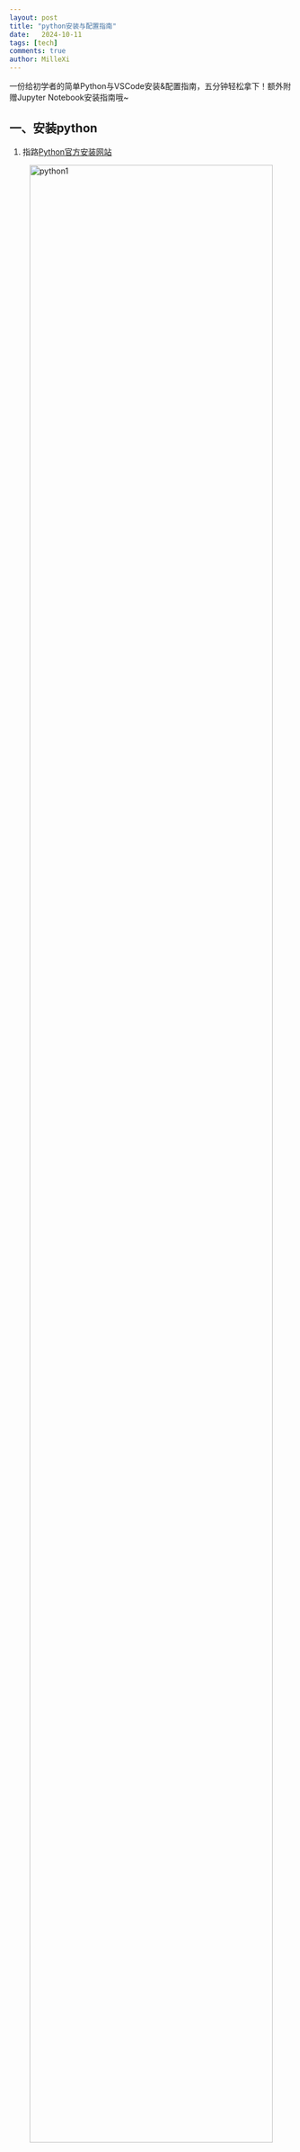 ```yaml
---
layout: post
title: "python安装与配置指南"
date:   2024-10-11
tags: [tech]
comments: true
author: MilleXi
---
```


一份给初学者的简单Python与VSCode安装&配置指南，五分钟轻松拿下！额外附赠Jupyter Notebook安装指南哦~

<!-- more -->

## 一、安装python

1. 指路[Python官方安装网站](https://www.python.org/downloads)

    <img src="https://millexi.github.io/images/16.png" alt="python1" style="display: block; margin: 0 auto;width: 95%; max-width: 800px; height: auto;">

2. 选择你想要的版本，点击下图中标出的download按钮进行下载

    <img src="https://millexi.github.io/images/17.png" alt="python2" style="display: block; margin: 0 auto;width: 95%; max-width: 800px; height: auto;">

    <font color=gray>这里笔者建议如无特殊需求不要下载最新版的python，可以选择次新版以避免一些比较抽象的版本兼容问题</font>

3. 下载完成后双击打开下载的文件，出现如下图画面

    <img src="https://millexi.github.io/images/18.png" alt="python3" style="display: block; margin: 0 auto;width: 95%; max-width: 800px; height: auto;">

    - 此处注意一定要**勾上**下面两个小勾 use和add……（上图红色框框处）

    - 接着点击**Install Now**

    - 等一会儿会提示下载完成，关闭页面，你已经装好python了，让我们来验证一下

4. 快捷键win+r，输入cmd，回车进入命令提示符，输入如下指令并回车

    ```bash
    python --version
    ```

    此时出现如下图，说明安装正确

    <img src="https://millexi.github.io/images/19.png" alt="python4" style="display: block; margin: 0 auto;width: 95%; max-width: 800px; height: auto;">

5. 接下来我们**给pip换源**，在刚刚的命令提示符页面中继续输入如下指令并回车

    ```bash
    python -m pip install --upgrade pip
    pip config set global.index-url https://mirrors.tuna.tsinghua.edu.cn/pypi/web/simple
    ```

    如下图
    <img src="https://millexi.github.io/images/20.png" alt="python5" style="display: block; margin: 0 auto;width: 95%; max-width: 800px; height: auto;">

6. 测试一下是否可以正常使用pip安装一些python常用库

    *Python库可以理解为一组“现成的工具”，这些工具帮助你更轻松地完成各种任务，而不用从头开始写代码。就像你要做一个大餐，库就是帮你省事的“食材包”或者“厨房工具”。如果你想在电脑上实现一些功能，比如做数学运算、画图、访问网站，Python库里已经有专门为这些任务准备好的代码。你只需要“调用”这些库中的工具，就像打开包装、用现成的食材做菜一样，快速实现你想要的结果*

    - 继续在刚才的页面中输入如下指令并回车

    ```bash
    pip install jupyter
    ```

    显示如下图说明刚才的步骤全都被正确操作了

    <img src="https://millexi.github.io/images/21.png" alt="python6" style="display: block; margin: 0 auto;width: 95%; max-width: 800px; height: auto;">

    显示出如下图即说明Jupyter安装完成

    <img src="https://millexi.github.io/images/22.png" alt="python7" style="display: block; margin: 0 auto;width: 95%; max-width: 800px; height: auto;">

至此python就装好了😎

## 二、安装vscode

###### 因为本人比较喜欢vscode，轻量便捷，有很多插件

*VS Code（全名为Visual Studio Code）是一个轻量、免费的代码编辑器。它可以帮助你写代码、调试代码、以及运行程序。简单来说，VS Code就是一个“写代码的工具”。VS Code和Python的关系是，VS Code可以作为你编写Python程序的编辑器。它为Python开发者提供了许多便利的功能，比如代码提示、自动补全、错误检查，以及一键运行Python程序。通过安装Python扩展，VS Code还可以帮助你调试Python代码、管理虚拟环境，甚至直接在编辑器里运行Python脚本。*

1. 指路[VSCode官方安装网站](https://code.visualstudio.com/Download)

    <img src="https://millexi.github.io/images/23.png" alt="vscode1" style="display: block; margin: 0 auto;width: 95%; max-width: 800px; height: auto;">

2. 选择对应自己操作系统的版本进行下载，下载后双击打开文件，出现如下图

    <img src="https://millexi.github.io/images/24.png" alt="vscode2" style="display: block; margin: 0 auto;width: 95%; max-width: 800px; height: auto;">

    - 勾选我同意

    - 点击下一步，出现如下图

    <img src="https://millexi.github.io/images/25.png" alt="vscode3" style="display: block; margin: 0 auto;width: 95%; max-width: 800px; height: auto;">

    - 大胆勾选上上图所有勾勾，点击下一步

    - 再点击安装
    
    - 最后点完成
    
    - 让我们接下来测试一下你的安装成果

3. 桌面新建一个文件夹test，右键，点击显示更多选项，点击通过Code打开，进入vscode，如下图

    <img src="https://millexi.github.io/images/26.png" alt="vscode4" style="display: block; margin: 0 auto;width: 95%; max-width: 800px; height: auto;">

4. 点击右边导航栏中如上图中红色框内的按钮，出现如下图
    
    <img src="https://millexi.github.io/images/27.png" alt="vscode5" style="display: block; margin: 0 auto;width: 95%; max-width: 800px; height: auto;">

5. 在上图中用红框圈出的搜索栏内输入python并回车，出现下图，点击红框中的选项

    <img src="https://millexi.github.io/images/28.png" alt="vscode6" style="display: block; margin: 0 auto;width: 95%; max-width: 800px; height: auto;">

6. 点击下图中红框圈出的install按钮

    <img src="https://millexi.github.io/images/29.png" alt="vscode7" style="display: block; margin: 0 auto;width: 95%; max-width: 800px; height: auto;">

至此你的VSCode+Python基础已经配置好了😊

## 三、安装jupyter notebook插件（可选）

1. 与刚才一样在VSCode中搜索jupyter，出现下图，点击红框中的选项，并同样点击右侧install按钮

    <img src="https://millexi.github.io/images/30.png" alt="jupyter1" style="display: block; margin: 0 auto;width: 95%; max-width: 800px; height: auto;">

## 四、开始一个新代码文件！

1. 点开右侧导航栏中如下图红框中的按钮

    <img src="https://millexi.github.io/images/31.png" alt="test1" style="display: block; margin: 0 auto;width: 95%; max-width: 800px; height: auto;">

2. 戳开下图中这个红圈标出的箭头

    <img src="https://millexi.github.io/images/32.png" alt="test1" style="display: block; margin: 0 auto;width: 95%; max-width: 800px; height: auto;">

    此时出现如下图

    <img src="https://millexi.github.io/images/33.png" alt="test2" style="display: block; margin: 0 auto;width: 95%; max-width: 800px; height: auto;">

    TEST意味着你已经在这个文件夹下，现在让我们在里面创建一个代码文件

3. 右键TEST下方这个空白区域，点击弹窗中的New File按钮，如下图

    <img src="https://millexi.github.io/images/34.png" alt="test3" style="display: block; margin: 0 auto;width: 95%; max-width: 800px; height: auto;">

4. 如下图，输入test.py并回车

    <img src="https://millexi.github.io/images/35.png" alt="test4" style="display: block; margin: 0 auto;width: 95%; max-width: 800px; height: auto;">

5. 双击这个test.py进入代码编辑页面，如下图

    <img src="https://millexi.github.io/images/36.png" alt="test5" style="display: block; margin: 0 auto;width: 95%; max-width: 800px; height: auto;">

6. 在第一行中输入如下代码

    ```python
    print("hello world!")
    ```

    *注意(" ")这四个字符都必须是英文字符*

    如下图

    <img src="https://millexi.github.io/images/37.png" alt="test6" style="display: block; margin: 0 auto;width: 95%; max-width: 800px; height: auto;">

7. 点击上图中红圈所圈出的运行按钮，运行代码，出现如下图

    <img src="https://millexi.github.io/images/38.png" alt="test7" style="display: block; margin: 0 auto;width: 95%; max-width: 800px; height: auto;">

！恭喜踏入Python的世界 ~ ✨

## 五、开始一个新的Jupyter Notebook文件!（可选）

1. 同样在VSCode侧边文件夹内创建一个test_jupyter.ipynb文件
    
    <img src="https://millexi.github.io/images/39.png" alt="test8" style="display: block; margin: 0 auto;width: 95%; max-width: 800px; height: auto;">

2. 如下图中右上角这个select kernel按钮戳开

    <img src="https://millexi.github.io/images/40.png" alt="test9" style="display: block; margin: 0 auto;width: 95%; max-width: 800px; height: auto;">

3. 顶部出现如下图弹窗，点击python environments

    <img src="https://millexi.github.io/images/41.png" alt="test10" style="display: block; margin: 0 auto;width: 95%; max-width: 800px; height: auto;">

4. 出现下图，接着点击带五角星⭐的推荐选项

    <img src="https://millexi.github.io/images/42.png" alt="test11" style="display: block; margin: 0 auto;width: 95%; max-width: 800px; height: auto;">

5. 点击屏幕中间如下图的+code按钮

    <img src="https://millexi.github.io/images/43.png" alt="test12" style="display: block; margin: 0 auto;width: 95%; max-width: 800px; height: auto;">

6. 在弹出的代码框中输入如下代码

    ```python
    print("hello world!")
    ```

    如下图

    <img src="https://millexi.github.io/images/44.png" alt="test13" style="display: block; margin: 0 auto;width: 95%; max-width: 800px; height: auto;">

7. 戳一下框框旁边如下图的三角形运行按钮

    <img src="https://millexi.github.io/images/45.png" alt="test14" style="display: block; margin: 0 auto;width: 95%; max-width: 800px; height: auto;">

8. 运行完后出现如下图即成功

    <img src="https://millexi.github.io/images/46.png" alt="test15" style="display: block; margin: 0 auto;width: 95%; max-width: 800px; height: auto;">

至此你已经成功入门Jupyter Notebook啦！👍👍👍

欢迎继续学习更多的Python和Jupyter Notebook等的相关知识！让我们一起加油😄💞